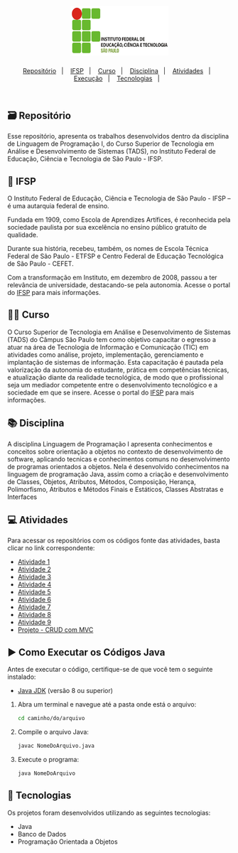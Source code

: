  <h1 align="center">
  <a href="https://spo.ifsp.edu.br/">
     <img alt="Logo IFSP" title="Logo IFSP" src="https://github.com/Karimangfn/Karimangfn/blob/main/Images/logoIFSP.png" width="220px"/>
  </a>
 </h1>

<p align="center">
  <a href="#">Repositório</a>&nbsp;&nbsp;&nbsp;|&nbsp;&nbsp;&nbsp;
  <a href="#-ifsp">IFSP</a>&nbsp;&nbsp;&nbsp;|&nbsp;&nbsp;&nbsp;
  <a href="#-curso">Curso</a>&nbsp;&nbsp;&nbsp;|&nbsp;&nbsp;&nbsp;
  <a href="#-disciplina">Disciplina</a>&nbsp;&nbsp;&nbsp;|&nbsp;&nbsp;&nbsp;
  <a href="#-atividades">Atividades</a>&nbsp;&nbsp;&nbsp;|&nbsp;&nbsp;&nbsp;
  <a href="#-Como Executar os Códigos Java">Execução</a>&nbsp;&nbsp;&nbsp;|&nbsp;&nbsp;&nbsp;
  <a href="#-tecnologias">Tecnologias</a>&nbsp;&nbsp;&nbsp;|&nbsp;&nbsp;&nbsp;
 </p>
 
 <br>

## 🗃️ Repositório

Esse repositório, apresenta os trabalhos desenvolvidos dentro da disciplina de Linguagem de Programação I, do Curso Superior de Tecnologia em Análise e Desenvolvimento de Sistemas (TADS), no Instituto Federal de Educação, Ciência e Tecnologia de São Paulo - IFSP.

## 🏫 IFSP

O Instituto Federal de Educação, Ciência e Tecnologia de São Paulo - IFSP – é uma autarquia federal de ensino.

Fundada em 1909, como Escola de Aprendizes Artífices, é reconhecida pela sociedade paulista por sua excelência no ensino público gratuito de qualidade.

Durante sua história, recebeu, também, os nomes de Escola Técnica Federal de São Paulo - ETFSP e Centro Federal de Educação Tecnológica de São Paulo - CEFET. 

Com a transformação em Instituto, em dezembro de 2008, passou a ter relevância de universidade, destacando-se pela autonomia. Acesse o portal do [IFSP](https://spo.ifsp.edu.br/) para mais informações.

## 👨‍💻 Curso

O Curso Superior de Tecnologia em Análise e Desenvolvimento de Sistemas (TADS) do Câmpus São Paulo tem como objetivo capacitar o egresso a atuar na área de Tecnologia de Informação e Comunicação (TIC) em atividades como análise, projeto, implementação, gerenciamento e implantação de sistemas de informação. Esta capacitação é pautada pela valorização da autonomia do estudante, prática em competências técnicas, e atualização diante da realidade tecnológica, de modo que o profissional seja um mediador competente entre o desenvolvimento tecnológico e a sociedade em que se insere. Acesse o portal do [IFSP](https://spo.ifsp.edu.br/tads) para mais informações.

## 📚 Disciplina

A disciplina Linguagem de Programação I apresenta conhecimentos e conceitos sobre orientação a objetos no contexto de desenvolvimento de software, aplicando tecnicas e conhecimentos comuns no desenvolvimento de programas orientados a objetos. Nela é desenvolvido conhecimentos na linguagem de programação Java, assim como a criação e desenvolvimento de Classes, Objetos, Atributos, Métodos, Composição, Herança, Polimorfismo, Atributos e Métodos Finais e Estáticos, Classes Abstratas e Interfaces

## 💻 Atividades

Para acessar os repositórios com os códigos fonte das atividades, basta clicar no link correspondente:

- [Atividade 1](https://github.com/Karimangfn/Linguagem-de-Programacao-1/tree/main/Atividades/Atividade%201)
- [Atividade 2](https://github.com/Karimangfn/Linguagem-de-Programacao-1/tree/main/Atividades/Atividade%202)
- [Atividade 3](https://github.com/Karimangfn/Linguagem-de-Programacao-1/tree/main/Atividades/Atividade%203)
- [Atividade 4](https://github.com/Karimangfn/Linguagem-de-Programacao-1/tree/main/Atividades/Atividade%204)
- [Atividade 5](https://github.com/Karimangfn/Linguagem-de-Programacao-1/tree/main/Atividades/Atividade%205)
- [Atividade 6](https://github.com/Karimangfn/Linguagem-de-Programacao-1/tree/main/Atividades/Atividade%206)
- [Atividade 7](https://github.com/Karimangfn/Linguagem-de-Programacao-1/tree/main/Atividades/Atividade%207)
- [Atividade 8](https://github.com/Karimangfn/Linguagem-de-Programacao-1/tree/main/Atividades/Atividade%208)
- [Atividade 9](https://github.com/Karimangfn/Linguagem-de-Programacao-1/tree/main/Atividades/Atividade%209)
- [Projeto - CRUD com MVC](https://github.com/Karimangfn/Linguagem-de-Programacao-1/tree/main/Projeto%20-%20CRUD%20com%20MVC)
</p>

## ▶️ Como Executar os Códigos Java

Antes de executar o código, certifique-se de que você tem o seguinte instalado:

- [Java JDK](https://www.oracle.com/java/technologies/javase-downloads.html) (versão 8 ou superior)

1. Abra um terminal e navegue até a pasta onde está o arquivo:
   ```sh
   cd caminho/do/arquivo
   ```

2. Compile o arquivo Java:
   ```sh
   javac NomeDoArquivo.java
   ```

3. Execute o programa:
   ```sh
   java NomeDoArquivo
   ```

## 🚀 Tecnologias

Os projetos foram desenvolvidos utilizando as seguintes tecnologias:

- Java
- Banco de Dados
- Programação Orientada a Objetos
